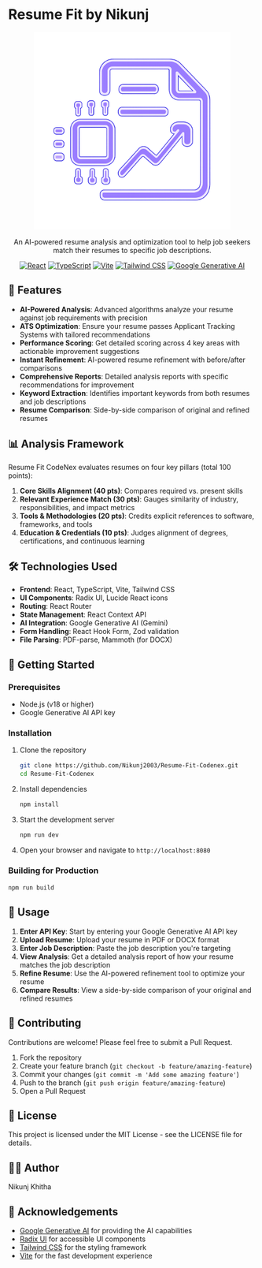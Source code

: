 # Resume Fit by Nikunj

<div align="center"> 
 
 <img src="public/logo.png" alt="Resume Fit by Nikunj Logo" width="400"/>
 
 An AI-powered resume analysis and optimization tool to help job seekers match their resumes to specific job descriptions. 
 
 [![React](https://img.shields.io/badge/React-18.3.1-blue)](https://reactjs.org/) 
 [![TypeScript](https://img.shields.io/badge/TypeScript-5.5.3-blue)](https://www.typescriptlang.org/) 
 [![Vite](https://img.shields.io/badge/Vite-5.4.1-purple)](https://vitejs.dev/) 
 [![Tailwind CSS](https://img.shields.io/badge/Tailwind-3.4.11-blue)](https://tailwindcss.com/) 
 [![Google Generative AI](https://img.shields.io/badge/Google%20Generative%20AI-1.2.22-green)](https://ai.google.dev/) 
 
 </div>

## 🚀 Features

- **AI-Powered Analysis**: Advanced algorithms analyze your resume against job requirements with precision
- **ATS Optimization**: Ensure your resume passes Applicant Tracking Systems with tailored recommendations
- **Performance Scoring**: Get detailed scoring across 4 key areas with actionable improvement suggestions
- **Instant Refinement**: AI-powered resume refinement with before/after comparisons
- **Comprehensive Reports**: Detailed analysis reports with specific recommendations for improvement
- **Keyword Extraction**: Identifies important keywords from both resumes and job descriptions
- **Resume Comparison**: Side-by-side comparison of original and refined resumes

## 📊 Analysis Framework

Resume Fit CodeNex evaluates resumes on four key pillars (total 100 points):

1. **Core Skills Alignment (40 pts)**: Compares required vs. present skills
2. **Relevant Experience Match (30 pts)**: Gauges similarity of industry, responsibilities, and impact metrics
3. **Tools & Methodologies (20 pts)**: Credits explicit references to software, frameworks, and tools
4. **Education & Credentials (10 pts)**: Judges alignment of degrees, certifications, and continuous learning

## 🛠️ Technologies Used

- **Frontend**: React, TypeScript, Vite, Tailwind CSS
- **UI Components**: Radix UI, Lucide React icons
- **Routing**: React Router
- **State Management**: React Context API
- **AI Integration**: Google Generative AI (Gemini)
- **Form Handling**: React Hook Form, Zod validation
- **File Parsing**: PDF-parse, Mammoth (for DOCX)

## 🔧 Getting Started

### Prerequisites

- Node.js (v18 or higher)
- Google Generative AI API key

### Installation

1. Clone the repository
   ```bash
   git clone https://github.com/Nikunj2003/Resume-Fit-Codenex.git
   cd Resume-Fit-Codenex
   ```

2. Install dependencies
   ```bash
   npm install
   ```

3. Start the development server
   ```bash
   npm run dev
   ```

4. Open your browser and navigate to `http://localhost:8080`

### Building for Production

```bash
npm run build
```

## 📝 Usage

1. **Enter API Key**: Start by entering your Google Generative AI API key
2. **Upload Resume**: Upload your resume in PDF or DOCX format
3. **Enter Job Description**: Paste the job description you're targeting
4. **View Analysis**: Get a detailed analysis report of how your resume matches the job description
5. **Refine Resume**: Use the AI-powered refinement tool to optimize your resume
6. **Compare Results**: View a side-by-side comparison of your original and refined resumes

## 🤝 Contributing

Contributions are welcome! Please feel free to submit a Pull Request.

1. Fork the repository
2. Create your feature branch (`git checkout -b feature/amazing-feature`)
3. Commit your changes (`git commit -m 'Add some amazing feature'`)
4. Push to the branch (`git push origin feature/amazing-feature`)
5. Open a Pull Request

## 📄 License

This project is licensed under the MIT License - see the LICENSE file for details.

## 👨‍💻 Author

Nikunj Khitha

## 🙏 Acknowledgements

- [Google Generative AI](https://ai.google.dev/) for providing the AI capabilities
- [Radix UI](https://www.radix-ui.com/) for accessible UI components
- [Tailwind CSS](https://tailwindcss.com/) for the styling framework
- [Vite](https://vitejs.dev/) for the fast development experience